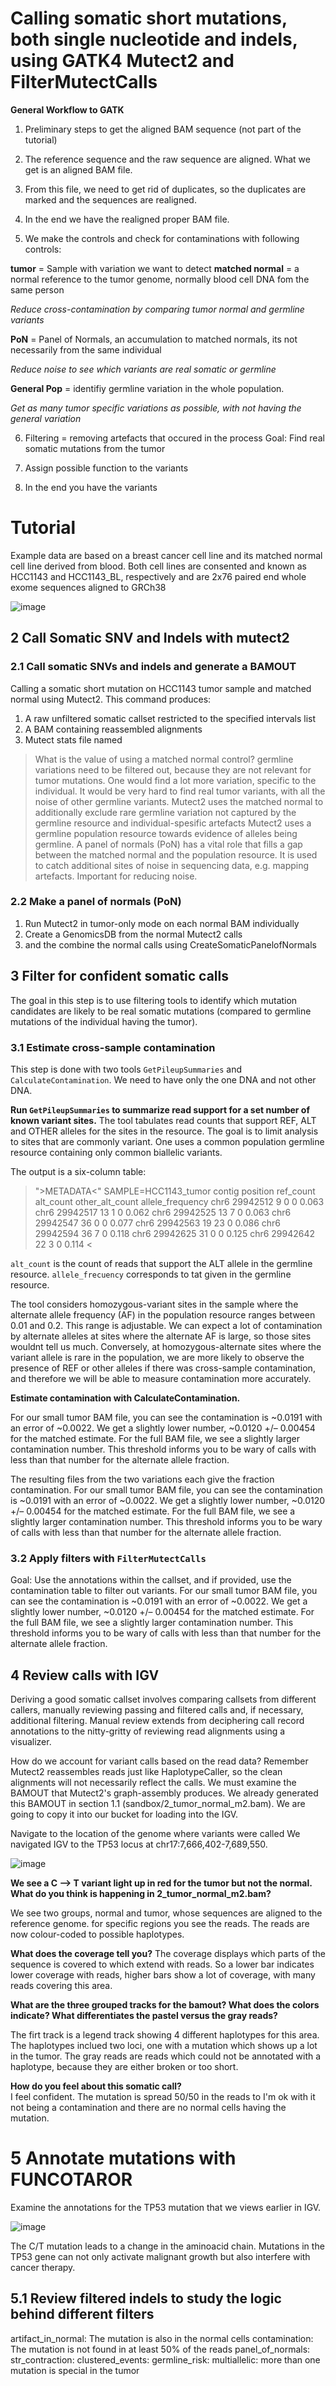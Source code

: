 # Calling somatic short mutations, both single nucleotide and indels, using GATK4 Mutect2 and FilterMutectCalls

**General Workflow to GATK**

1. Preliminary steps to get the aligned BAM sequence (not part of the tutorial)
2. The reference sequence and the raw sequence are aligned. What we get is an aligned BAM file.
3. From this file, we need to get rid of duplicates, so the duplicates are marked and the sequences are realigned.
4. In the end we have the realigned proper BAM file.

5. We make the controls and check for contaminations with following controls:

**tumor** = Sample with variation we want to detect
**matched normal** = a normal reference to the tumor genome, normally blood cell DNA fom the same person  

*Reduce cross-contamination by comparing tumor normal and germline variants*  

**PoN** = Panel of Normals, an accumulation to matched normals, its not necessarily from the same individual

*Reduce noise to see which variants are real somatic or germline*

**General Pop** = identifiy germline variation in the whole population.

*Get as many tumor specific variations as possible, with not having the general variation*

6. Filtering = removing artefacts that occured in the process
Goal: Find real somatic mutations from the tumor

7. Assign possible function to the variants

8. In the end you have the variants

# Tutorial
Example data are based on a breast cancer cell line and its matched normal cell line derived from blood. Both cell lines are consented and known as HCC1143 and HCC1143_BL, respectively and are 2x76 paired end whole exome sequences aligned to GRCh38

![image](https://user-images.githubusercontent.com/91005577/136163533-ac818733-2317-4522-bc55-11cddd29942e.png)


## 2 Call Somatic SNV and Indels with mutect2
### 2.1 Call somatic SNVs and indels and generate a BAMOUT
Calling a somatic short mutation on HCC1143 tumor sample and matched normal using Mutect2. This command produces:

1. A raw unfiltered somatic callset restricted to the specified intervals list
2. A BAM containing reassembled alignments
3. Mutect stats file named

> What is the value of using a matched normal control?
germline variations need to be filtered out, because they are not relevant for tumor mutations.
One would find a lot more variation, specific to the individual. It would be very hard to find real tumor variants, with all the noise of other germline variants.
Mutect2 uses the matched normal to additionally exclude rare germline variation not captured by the germline resource and individual-spesific artefacts
Mutect2 uses a germline population resource towards evidence of alleles being germline.
A panel of normals (PoN) has a vital role that fills a gap between the matched normal and the population resource. It is used to catch additional sites of noise in sequencing data, e.g. mapping artefacts. Important for reducing noise.

### 2.2 Make a panel of normals (PoN)
1. Run Mutect2 in tumor-only mode on each normal BAM individually
2. Create a GenomicsDB from the normal Mutect2 calls
3. and the combine the normal calls using CreateSomaticPanelofNormals

## 3 Filter for confident somatic calls
 The goal in this step is to use filtering tools to identify which mutation candidates are likely to be real somatic mutations (compared to germline mutations of the individual having the tumor).

### 3.1 Estimate cross-sample contamination
This step is done with two tools `GetPileupSummaries` and `CalculateContamination`. We need to have only the one DNA and not other DNA.

**Run `GetPileupSummaries` to summarize read support for a set number of known variant sites.**
The tool tabulates read counts that support REF, ALT and OTHER alleles for the sites in the resource. The goal is to limit analysis to sites that are commonly variant.
One uses a common population germline resource containing only common biallelic variants.

The output is a six-column table:
> ">METADATA<" SAMPLE=HCC1143_tumor
contig	position	ref_count	alt_count	other_alt_count	allele_frequency
chr6	29942512	9	0	0	0.063
chr6	29942517	13	1	0	0.062
chr6	29942525	13	7	0	0.063
chr6	29942547	36	0	0	0.077
chr6	29942563	19	23	0	0.086
chr6	29942594	36	7	0	0.118
chr6	29942625	31	0	0	0.125
chr6	29942642	22	3	0	0.114 <
  
`alt_count` is the count of reads that support the ALT allele in the germline resource.
`allele_frecuency` corresponds to tat given in the germline resource.

The tool considers homozygous-variant sites in the sample where the alternate allele frequency (AF) in the population resource ranges between 0.01 and 0.2. This range is adjustable. We can expect a lot of contamination by alternate alleles at sites where the alternate AF is large, so those sites wouldnt tell us much. Conversely, at homozygous-alternate sites where the variant allele is rare in the population, we are more likely to observe the presence of REF or other alleles if there was cross-sample contamination, and therefore we will be able to measure contamination more accurately.

**Estimate contamination with CalculateContamination.**

For our small tumor BAM file, you can see the contamination is ~0.0191 with an error of ~0.0022. We get a slightly lower number, ~0.0120 +/– 0.00454 for the matched estimate. For the full BAM file, we see a slightly larger contamination number. This threshold informs you to be wary of calls with less than that number for the alternate allele fraction.

The resulting files from the two variations each give the fraction contamination. For our small tumor BAM file, you can see the contamination is ~0.0191 with an error of ~0.0022. We get a slightly lower number, ~0.0120 +/– 0.00454 for the matched estimate. For the full BAM file, we see a slightly larger contamination number. This threshold informs you to be wary of calls with less than that number for the alternate allele fraction.

### 3.2 Apply filters with `FilterMutectCalls`
Goal: Use the annotations within the callset, and if provided, use the contamination table to filter out variants.
For our small tumor BAM file, you can see the contamination is ~0.0191 with an error of ~0.0022. We get a slightly lower number, ~0.0120 +/– 0.00454 for the matched estimate. For the full BAM file, we see a slightly larger contamination number. This threshold informs you to be wary of calls with less than that number for the alternate allele fraction.

## 4 Review calls with IGV
Deriving a good somatic callset involves comparing callsets from different callers, manually reviewing passing and filtered calls and, if necessary, additional filtering. Manual review extends from deciphering call record annotations to the nitty-gritty of reviewing read alignments using a visualizer.

How do we account for variant calls based on the read data? Remember Mutect2 reassembles reads just like HaplotypeCaller, so the clean alignments will not necessarily reflect the calls. We must examine the BAMOUT that Mutect2's graph-assembly produces. We already generated this BAMOUT in section 1.1 (sandbox/2_tumor_normal_m2.bam). We are going to copy it into our bucket for loading into the IGV.

Navigate to the location of the genome where variants were called
We navigated IGV to the TP53 locus at chr17:7,666,402-7,689,550.

![image](https://user-images.githubusercontent.com/91005577/136170489-30f7f460-be87-4c6a-8283-d65ae8478dea.png)

**We see a C --> T variant light up in red for the tumor but not the normal. What do you think is happening in 2_tumor_normal_m2.bam?**

We see two groups, normal and tumor, whose sequences are aligned to the reference genome. for specific regions you see the reads. The reads are now colour-coded to possible haplotypes.

**What does the coverage tell you?**
The coverage displays which parts of the sequence is covered to which extend with reads. So a lower bar indicates lower coverage with reads, higher bars show a lot of coverage, with many reads covering this area.

**What are the three grouped tracks for the bamout? What does the colors indicate? What differentiates the pastel versus the gray reads?**

The firt track is a legend track showing 4 different haplotypes for this area.
The haplotypes inclued two loci, one with a mutation which shows up a lot in the tumor. The gray reads are reads which could not be annotated with a haplotype, because they are either broken or too short.


**How do you feel about this somatic call?**  
I feel confident. The mutation is spread 50/50 in the reads to I'm ok with it not being a contamination and there are no normal cells having the mutation.

# 5 Annotate mutations with FUNCOTAROR

Examine the annotations for the TP53 mutation that we views earlier in IGV.

![image](https://user-images.githubusercontent.com/91005577/136189298-eac23fad-b9fa-42f1-8ecb-229854644a4c.png)

The C/T mutation leads to a change in the aminoacid chain. Mutations in the TP53 gene can not only activate malignant growth but also interfere with cancer therapy.

## 5.1 Review filtered indels to study the logic behind different filters

artifact_in_normal: The mutation is also in the normal cells
contamination: The mutation is not found in at least 50% of the reads
panel_of_normals:
str_contraction:
clustered_events:
germline_risk:
multiallelic: more than one mutation is special in the tumor





